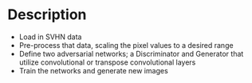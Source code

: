 # Description 
- Load in SVHN data
- Pre-process that data, scaling the pixel values to a desired range
- Define two adversarial networks; a Discriminator and Generator that utilize convolutional or transpose convolutional layers
- Train the networks and generate new images
